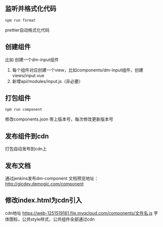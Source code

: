 ## 监听并格式化代码
```
npm run format
```
prettier自动格式化代码
## 创建组件
比如 创建一个dm-input组件
1. 每个组件对应创建一个view，比如components/dm-input组件，创建views/input.vue
2. 新增api/modules/input.js（非必要）

## 打包组件
```
npm run component
```
修改components.json 带上版本号，每次修改更新版本号

## 发布组件到cdn
打包自动发布到cdn上

## 发布文档
 通过jenkins发布dm-component
 文档预览地址：http://gicdev.demogic.com/component


## 修改index.html为cdn引入
cdn地址
https://web-1251519181.file.myqcloud.com/components/文件名.js
字体图标，公共style样式，公共组件全部通过cdn
